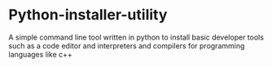 # Python-installer-utility
A simple command line tool written in python to install basic developer tools such as a code editor and interpreters and compilers for programming languages like c++

